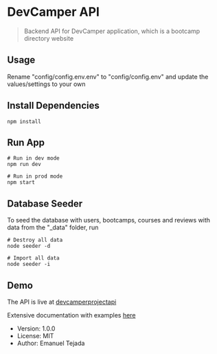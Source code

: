 # DevCamper API

> Backend API for DevCamper application, which is a bootcamp directory website

## Usage

Rename "config/config.env.env" to "config/config.env" and update the values/settings to your own

## Install Dependencies

```
npm install
```

## Run App

```
# Run in dev mode
npm run dev

# Run in prod mode
npm start
```

## Database Seeder

To seed the database with users, bootcamps, courses and reviews with data from the "\_data" folder, run

```
# Destroy all data
node seeder -d

# Import all data
node seeder -i
```

## Demo

The API is live at [devcamperprojectapi](https://devamperprojectapi.herokuapp.com/)

Extensive documentation with examples [here](https://documenter.getpostman.com/view/10917904/TWDcEZMy)

- Version: 1.0.0
- License: MIT
- Author: Emanuel Tejada